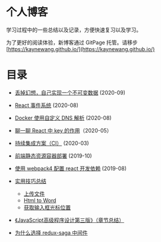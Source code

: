 # 个人博客

学习过程中的一些总结以及记录，方便快速复习以及学习。

为了更好的阅读体验，新博客通过 GitPage 托管。请移步 [https://kaynewang.github.io/](https://kaynewang.github.io/)

# 目录

* [丢掉幻想，自己实现一个不可变数据](https://kaynewang.github.io/post/immutable-data/) (2020-09)

* [React 事件系统](https://kaynewang.github.io/post/react-event-system/) (2020-08)

* [Docker 使用自定义 DNS 解析](https://github.com/KayneWang/blog/blob/master/article/docker-custom-dns.md) (2020-08)

* [聊一聊 React 中 key 的作用](https://github.com/KayneWang/blog/blob/master/article/react-key.md)（2020-05）

* [持续集成方案（CI）](https://github.com/KayneWang/blog/blob/master/article/ci.md) (2020-03)

* [前端静态资源容器部署](https://github.com/KayneWang/blog/blob/master/article/deploy.md) (2019-10)

* [使用 webpack4 配置 react 开发依赖](https://github.com/KayneWang/blog/blob/master/article/webpack4-react.md) (2019-08)

* [实用技巧总结](https://github.com/KayneWang/blog/blob/master/someSkills.md)
  * [上传文件](https://github.com/KayneWang/blog/blob/master/someSkills.md#%E7%82%B9%E5%87%BB%E6%8C%89%E9%92%AE%E4%B8%8A%E4%BC%A0%E6%9C%AC%E5%9C%B0%E6%96%87%E4%BB%B6)
  * [Html to Word](https://github.com/KayneWang/blog/blob/master/someSkills.md#html-to-word)
  * [获取输入框光标位置](https://github.com/KayneWang/blog/blob/master/someSkills.md#%E8%8E%B7%E5%8F%96%E8%BE%93%E5%85%A5%E6%A1%86%E5%85%89%E6%A0%87%E4%BD%8D%E7%BD%AE)

* [《JavaScript高级程序设计第三版》（章节总结）](https://github.com/wangzengkai/blog/issues/1)

* [为什么选择 redux-saga 中间件](https://github.com/wangzengkai/blog/issues/2)

